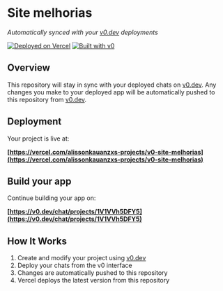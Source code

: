 # Site melhorias

*Automatically synced with your [v0.dev](https://v0.dev) deployments*

[![Deployed on Vercel](https://img.shields.io/badge/Deployed%20on-Vercel-black?style=for-the-badge&logo=vercel)](https://vercel.com/alissonkauanzxs-projects/v0-site-melhorias)
[![Built with v0](https://img.shields.io/badge/Built%20with-v0.dev-black?style=for-the-badge)](https://v0.dev/chat/projects/1V1VVh5DFY5)

## Overview

This repository will stay in sync with your deployed chats on [v0.dev](https://v0.dev).
Any changes you make to your deployed app will be automatically pushed to this repository from [v0.dev](https://v0.dev).

## Deployment

Your project is live at:

**[https://vercel.com/alissonkauanzxs-projects/v0-site-melhorias](https://vercel.com/alissonkauanzxs-projects/v0-site-melhorias)**

## Build your app

Continue building your app on:

**[https://v0.dev/chat/projects/1V1VVh5DFY5](https://v0.dev/chat/projects/1V1VVh5DFY5)**

## How It Works

1. Create and modify your project using [v0.dev](https://v0.dev)
2. Deploy your chats from the v0 interface
3. Changes are automatically pushed to this repository
4. Vercel deploys the latest version from this repository